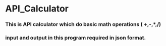 # API_Calculator
### This is API calculator which do basic math operations ( +,-,*,/)
### input and output in this program required in json format.
